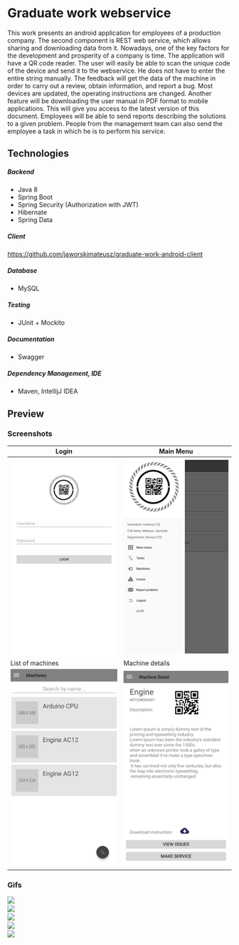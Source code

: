 # Graduate work webservice
This work presents an android application for employees of a production company. The second component is REST web service, which allows sharing and downloading data from it.
    Nowadays, one of the key factors for the development and prosperity of a company is time. The application will have a QR code reader. The user will easily be able to scan the unique code of the device and send it to the webservice. He does not have to enter the entire string manually. The feedback will get the data of the machine in order to carry out a review, obtain information, and report a bug. Most devices are updated, the operating instructions are changed. Another feature will be downloading the user manual in PDF format to mobile applications. This will give you access to the latest version of this document. Employees will be able to send reports describing the solutions to a given problem. People from the management team can also send the employee a task in which he is to perform his service.

## Technologies
##### Backend
* Java 8 
* Spring Boot
* Spring Security (Authorization with JWT)
* Hibernate
* Spring Data
##### Client
https://github.com/jaworskimateusz/graduate-work-android-client
##### Database
* MySQL
##### Testing
* JUnit + Mockito
##### Documentation
* Swagger
##### Dependency Management, IDE
* Maven, IntellijJ IDEA

## Preview 

### Screenshots

| Login | Main Menu |
| --- | --- |
| <img src="https://github.com/jaworskimateusz/graduate-work-android-client/blob/master/img/scrn-1.png"> | <img src="https://github.com/jaworskimateusz/graduate-work-android-client/blob/master/img/scrn-2.png"> |
| List of machines | Machine details |
| <img src="https://github.com/jaworskimateusz/graduate-work-android-client/blob/master/img/scrn-3.png" > | <img src="https://github.com/jaworskimateusz/graduate-work-android-client/blob/master/img/scrn-4.png" > |

### Gifs

![](https://media.giphy.com/media/lRq9sn9oZfOgmYWroG/giphy.gif) 
<br>
![](https://media.giphy.com/media/Plb3IAEaS1agse7YCt/giphy.gif) 
<br>
![](https://media.giphy.com/media/d8orkdRdFmyMGg8kEe/giphy.gif) 
<br>
![](https://media.giphy.com/media/f9vaG5lIBmehYFjuW8/giphy.gif) 
<br>
![](https://media.giphy.com/media/kFCfAn6s8sUYQMJpxR/giphy.gif) 
<br>
